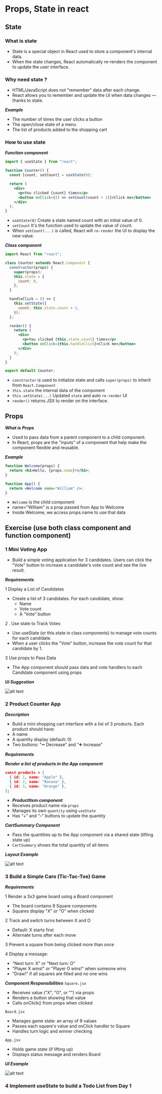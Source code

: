 # Props, State in react

## State

### What is state

- State is a special object in React used to store a component's internal data.
- When the state changes, React automatically re-renders the component to update the user interface.

### Why need state ?

- HTML/JavaScript does not "remember" data after each change.
- React allows you to remember and update the UI when data changes — thanks to state.

**_Example_**

- The number of times the user clicks a button
- The open/close state of a menu
- The list of products added to the shopping cart

### How to use state

**_Function component_**

```jsx
import { useState } from "react";

function Counter() {
  const [count, setCount] = useState(0);

  return (
    <div>
      <p>You clicked {count} times</p>
      <button onClick={() => setCount(count + 1)}>Click me</button>
    </div>
  );
}
```

- `useState(0)` Create a state named count with an initial value of 0.
- `setCount` It's the function used to update the value of count.
- When `setCount(...)` is called, React will `re-render` the UI to display the new value.

**_Class component_**

```jsx
import React from "react";

class Counter extends React.Component {
  constructor(props) {
    super(props);
    this.state = {
      count: 0,
    };
  }

  handleClick = () => {
    this.setState({
      count: this.state.count + 1,
    });
  };

  render() {
    return (
      <div>
        <p>You clicked {this.state.count} times</p>
        <button onClick={this.handleClick}>Click me</button>
      </div>
    );
  }
}

export default Counter;
```

- `constructor` is used to initialize state and calls `super(props)` to inherit from `React.Component`
- `this.state` the internal data of the component
- `this.setState(...)` Updated `state` and auto `re-render` UI
- `render()` returns JSX to render on the interface.

## Props

**_What is Props_**

- Used to pass data from a parent component to a child component.
- In React, props are the "inputs" of a component that help make the component flexible and reusable.

**_Example_**

```jsx
function Welcome(props) {
  return <h1>Hello, {props.name}!</h1>;
}

function App() {
  return <Welcome name="William" />;
}
```

- `Welcome` is the child component
- name="William" is a prop passed from App to Welcome
- Inside Welcome, we access props.name to use that data

## Exercise (use both class component and function component)

### 1 Mini Voting App

- Build a simple voting application for 3 candidates. Users can click the "Vote" button to increase a candidate's vote count and see the live result.

**_Requirements_**

1 Display a List of Candidates

- Create a list of 3 candidates. For each candidate, show:
  - Name
  - Vote count
  - A “Vote” button

2 . Use state to Track Votes

- Use useState (or this.state in class components) to manage vote counts for each candidate.
- When a user clicks the "Vote" button, increase the vote count for that candidate by 1.

3 Use props to Pass Data

- The App component should pass data and vote handlers to each Candidate component using props

**_Ui Suggestion_**

![alt text](image-1.png)

### 2 Product Counter App

**_Description_**

- Build a mini shopping cart interface with a list of 3 products. Each product should have:
- A name
- A quantity display (default: 0)
- Two buttons: "➖ Decrease" and "➕ Increase"

**_Requirements_**

**_Render a list of products in the App component_**

```json
const products = [
  { id: 1, name: "Apple" },
  { id: 2, name: "Banana" },
  { id: 3, name: "Orange" },
];
```

- **_ProductItem component_**
- Receives product name via `props`
- Manages its own `quantity` using `useState`
- Has “+” and “–” buttons to update the quantity

**_CartSummary Component_**

- Pass the quantities up to the App component via a shared state (lifting state up)
- `CartSummary` shows the total quantity of all items

**_Layout Example_**

![alt text](image-2.png)

### 3 Build a Simple Caro (Tic-Tac-Toe) Game

**_Requirements_**

1 Render a 3x3 game board using a Board component

- The board contains 9 Square components
- Squares display "X" or "O" when clicked

2 Track and switch turns between X and O

- Default: X starts first
- Alternate turns after each move

3 Prevent a square from being clicked more than once

4 Display a message:

- "Next turn: X" or "Next turn: O"
- "Player X wins!" or "Player O wins!" when someone wins
- "Draw!" if all squares are filled and no one wins

**_Component Responsibilities_**
`Square.jsx`

- Receives value ("X", "O", or "") via props
- Renders a button showing that value
- Calls onClick() from props when clicked

`Board.jsx`

- Manages game state: an array of 9 values
- Passes each square's value and onClick handler to Square
- Handles turn logic and winner checking

`App.jsx`

- Holds game state (if lifting up)
- Displays status message and renders Board

**_UI Example_**

![alt text](image.png)

### 4 Implement useState to build a Todo List from Day 1
